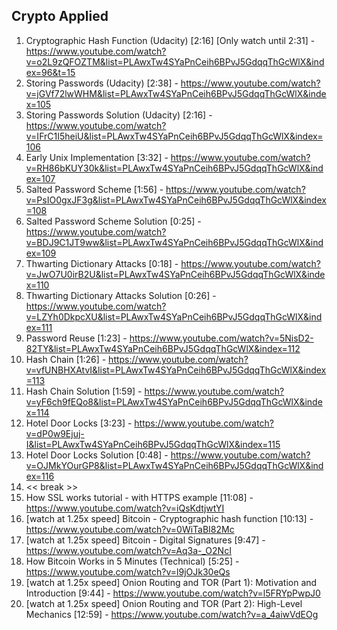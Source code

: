 ## Crypto Applied

1. Cryptographic Hash Function (Udacity) [2:16] [Only watch until 2:31] - https://www.youtube.com/watch?v=o2L9zQFOZTM&list=PLAwxTw4SYaPnCeih6BPvJ5GdqqThGcWlX&index=96&t=15
2. Storing Passwords (Udacity) [2:38] - https://www.youtube.com/watch?v=jGVf72lwWHM&list=PLAwxTw4SYaPnCeih6BPvJ5GdqqThGcWlX&index=105
3. Storing Passwords Solution (Udacity) [2:16] - https://www.youtube.com/watch?v=IFrC1I5heiU&list=PLAwxTw4SYaPnCeih6BPvJ5GdqqThGcWlX&index=106
4. Early Unix Implementation [3:32] - https://www.youtube.com/watch?v=RH86bKUY30k&list=PLAwxTw4SYaPnCeih6BPvJ5GdqqThGcWlX&index=107
5. Salted Password Scheme [1:56] - https://www.youtube.com/watch?v=PsIO0gxJF3g&list=PLAwxTw4SYaPnCeih6BPvJ5GdqqThGcWlX&index=108
6. Salted Password Scheme Solution [0:25] - https://www.youtube.com/watch?v=BDJ9C1JT9ww&list=PLAwxTw4SYaPnCeih6BPvJ5GdqqThGcWlX&index=109
7. Thwarting Dictionary Attacks [0:18] - https://www.youtube.com/watch?v=JwO7U0irB2U&list=PLAwxTw4SYaPnCeih6BPvJ5GdqqThGcWlX&index=110
8. Thwarting Dictionary Attacks Solution [0:26] - https://www.youtube.com/watch?v=LZYh0DkpcXU&list=PLAwxTw4SYaPnCeih6BPvJ5GdqqThGcWlX&index=111
9. Password Reuse [1:23] - https://www.youtube.com/watch?v=5NisD2-82TY&list=PLAwxTw4SYaPnCeih6BPvJ5GdqqThGcWlX&index=112
10. Hash Chain [1:26] - https://www.youtube.com/watch?v=vfUNBHXAtvI&list=PLAwxTw4SYaPnCeih6BPvJ5GdqqThGcWlX&index=113
11. Hash Chain Solution [1:59] - https://www.youtube.com/watch?v=yF6ch9fEQo8&list=PLAwxTw4SYaPnCeih6BPvJ5GdqqThGcWlX&index=114
12. Hotel Door Locks [3:23] - https://www.youtube.com/watch?v=dP0w9Ejuj-I&list=PLAwxTw4SYaPnCeih6BPvJ5GdqqThGcWlX&index=115
13. Hotel Door Locks Solution [0:48] - https://www.youtube.com/watch?v=OJMkYOurGP8&list=PLAwxTw4SYaPnCeih6BPvJ5GdqqThGcWlX&index=116
14. << break >>
15. How SSL works tutorial - with HTTPS example [11:08] - https://www.youtube.com/watch?v=iQsKdtjwtYI
16. [watch at 1.25x speed] Bitcoin - Cryptographic hash function [10:13] - https://www.youtube.com/watch?v=0WiTaBI82Mc
17. [watch at 1.25x speed] Bitcoin - Digital Signatures [9:47] - https://www.youtube.com/watch?v=Aq3a-_O2NcI
18. How Bitcoin Works in 5 Minutes (Technical) [5:25] - https://www.youtube.com/watch?v=l9jOJk30eQs
19. [watch at 1.25x speed] Onion Routing and TOR (Part 1): Motivation and Introduction [9:44] - https://www.youtube.com/watch?v=l5FRYpPwpJ0
20. [watch at 1.25x speed] Onion Routing and TOR (Part 2): High-Level Mechanics [12:59] - https://www.youtube.com/watch?v=a_4aiwVdEOg